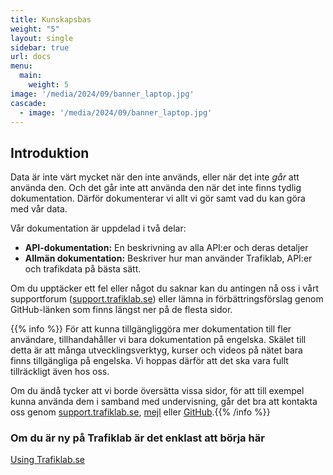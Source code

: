 ```yaml
---
title: Kunskapsbas
weight: "5"
layout: single
sidebar: true
url: docs
menu:
  main:
    weight: 5
image: '/media/2024/09/banner_laptop.jpg'
cascade:
  - image: '/media/2024/09/banner_laptop.jpg'
---
```

## Introduktion

Data är inte värt mycket när den inte används, eller när det inte _går_ att använda den. Och det går inte att använda den när det inte finns tydlig dokumentation. Därför dokumenterar vi allt vi gör samt vad du kan göra med vår data.

Vår dokumentation är uppdelad i två delar:

- **API-dokumentation:** En beskrivning av alla API:er och deras detaljer
- **Allmän dokumentation:** Beskriver hur man använder Trafiklab, API:er och trafikdata på bästa sätt.

Om du upptäcker ett fel eller något du saknar kan du antingen nå oss i vårt supportforum ([support.trafiklab.se](https://support.trafiklab.se)) eller lämna in förbättringsförslag genom GitHub-länken som finns längst ner på de flesta sidor. 

{{% info %}} För att kunna tillgängliggöra mer dokumentation till fler användare, tillhandahåller vi bara dokumentation på engelska. Skälet till detta är att många utvecklingsverktyg, kurser och videos på nätet bara finns tillgängliga på engelska. Vi hoppas därför att det ska vara fullt tillräckligt även hos oss. 

Om du ändå tycker att vi borde översätta vissa sidor, för att till exempel kunna använda dem i samband med undervisning, går det bra att kontakta oss genom [support.trafiklab.se](https://support.trafiklab.se), [mejl](mailto:info@trafiklab.se) eller
[GitHub](https://github.com/trafiklab/trafiklab.se).{{% /info %}}

### Om du är ny på Trafiklab är det enklast att börja här

[Using Trafiklab.se](/docs/getting-started/using-trafiklab/)